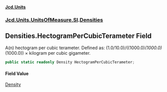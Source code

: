 #### [Jcd.Units](index.md 'index')
### [Jcd.Units.UnitsOfMeasure.SI](Jcd.Units.UnitsOfMeasure.SI.md 'Jcd.Units.UnitsOfMeasure.SI').[Densities](Densities.md 'Jcd.Units.UnitsOfMeasure.SI.Densities')

## Densities.HectogramPerCubicTerameter Field

A(n) hectogram per cubic terameter. Defined as: (1.0/10.0)/((1000.0)*(1000.0)*(1000.0)) × kilogram per cubic gigameter.

```csharp
public static readonly Density HectogramPerCubicTerameter;
```

#### Field Value
[Density](Density.md 'Jcd.Units.UnitTypes.Density')